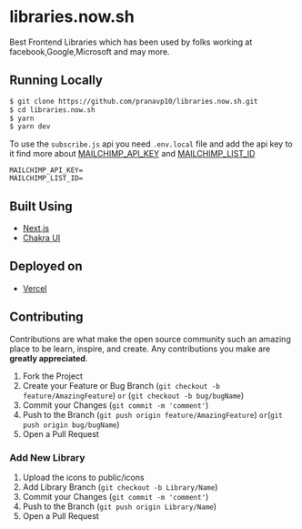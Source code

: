 # libraries.now.sh
Best Frontend Libraries which has been used by folks working at facebook,Google,Microsoft and may more.
## Running Locally

```bash
$ git clone https://github.com/pranavp10/libraries.now.sh.git
$ cd libraries.now.sh
$ yarn
$ yarn dev
```

To use the `subscribe.js` api you need `.env.local` file and add the api key to it find more about [MAILCHIMP_API_KEY](https://mailchimp.com/help/about-api-keys/#find+or+generate+your+api+key) and [MAILCHIMP_LIST_ID](https://mailchimp.com/help/find-audience-id/)
```
MAILCHIMP_API_KEY=
MAILCHIMP_LIST_ID=
```

## Built Using
- [Next.js](https://nextjs.org/)
- [Chakra UI](https://chakra-ui.com/)

## Deployed on
- [Vercel](https://vercel.com)

## Contributing

Contributions are what make the open source community such an amazing place to be learn, inspire, and create. Any contributions you make are **greatly appreciated**.

1. Fork the Project
2. Create your Feature or Bug Branch (`git checkout -b feature/AmazingFeature`) `or` (`git checkout -b bug/bugName`)
3. Commit your Changes (`git commit -m 'comment'`)
4. Push to the Branch (`git push origin feature/AmazingFeature`) `or`(`git push origin bug/bugName`)
5. Open a Pull Request

### Add New Library

1. Upload the icons to public/icons
2. Add Library Branch (`git checkout -b Library/Name`)
3. Commit your Changes (`git commit -m 'comment'`)
4. Push to the Branch (`git push origin Library/Name`)
5. Open a Pull Request
